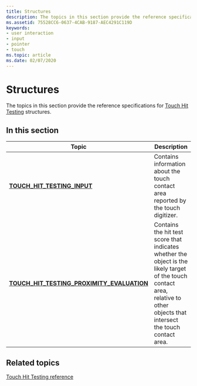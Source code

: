 ```yaml
---
title: Structures
description: The topics in this section provide the reference specifications for Touch Hit Testing structures.
ms.assetid: 75528CC6-0637-4CAB-9187-AEC4291C119D
keywords:
- user interaction
- input
- pointer
- touch
ms.topic: article
ms.date: 02/07/2020
---
```


# Structures

The topics in this section provide the reference specifications for [Touch Hit Testing](touch-hit-testing-portal.md) structures.

## In this section

| Topic | Description |
| --- | --- |
| [**TOUCH_HIT_TESTING_INPUT**](/windows/win32/api/winuser/ns-winuser-touch_hit_testing_input)<br/> | Contains information about the touch contact area reported by the touch digitizer.<br/> |
| [**TOUCH_HIT_TESTING_PROXIMITY_EVALUATION**](/windows/win32/api/winuser/ns-winuser-touch_hit_testing_proximity_evaluation)<br/> | Contains the hit test score that indicates whether the object is the likely target of the touch contact area, relative to other objects that intersect the touch contact area.<br/> |

## Related topics

[Touch Hit Testing reference](touchhittest-reference.md)
